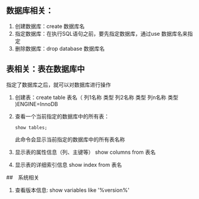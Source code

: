 ## 数据库相关：
1. 创建数据库：create 数据库名
2. 指定数据库：在执行SQL语句之前，要先指定数据库，通过use 数据库名来指定
3. 删除数据库：drop database 数据库名

## 表相关：表在数据库中
指定了数据库之后，就可以对数据库进行操作
1. 创建表：create table 表名（
            列1名称 类型
            列2名称 类型
            列n名称 类型
            )ENGINE=InnoDB

2. 查看一个当前指定的数据库中的所有表：
   ```
   show tables;
   ```
   此命令会显示当前指定的数据库中的所有表名称

3. 显示表的属性信息（列、主键等）
   show columns from 表名

4. 显示表的详细索引信息
   show index from 表名


##　系统相关
1. 查看版本信息:
   show variables like '%version%'
